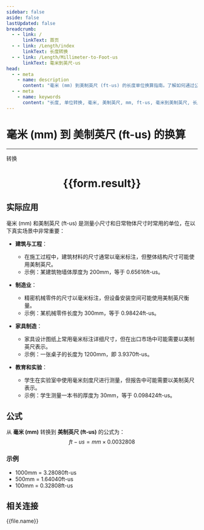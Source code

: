 ```yaml
---
sidebar: false
aside: false
lastUpdated: false
breadcrumb:
  - - link: /
      linkText: 首页
  - - link: /Length/index
      linkText: 长度转换
  - - link: /Length/Millimeter-to-Foot-us
      linkText: 毫米到英尺-us
head:
  - - meta
    - name: description
      content: "毫米 (mm) 到美制英尺 (ft-us) 的长度单位换算指南。了解如何通过公式 ft-us = mm × 0.0032808 转换为美制英尺。"
  - - meta
    - name: keywords
      content: "长度, 单位转换, 毫米, 美制英尺, mm, ft-us, 毫米到美制英尺, 长度转换指南"
---
```

# 毫米 (mm) 到 美制英尺 (ft-us) 的换算
---
<script setup>
import { onMounted, reactive, inject, ref } from 'vue'
import { NButton, NForm, NFormItem, NInput, NInputNumber, NSelect, NCard, useMessage,NGrid ,NGi } from 'naive-ui'
import { defineClientComponent } from 'vitepress'
import { Length } from '../../files';

const convert = inject('convert')

const form = reactive({
  number: null,
  result: '',
})

const convertHandler = () => {
  if (form.number !== null && !isNaN(form.number)) {
    const convertedValue = parseFloat(form.number) * 0.0032808
    form.result = `${form.number}mm = ${convertedValue.toFixed(5)}ft-us`
  } else {
    form.result = '请输入有效的数值。'
  }
}
</script>

<n-form size="large" :model="form">
  <n-form-item label="毫米 (mm)">
    <n-input-number v-model:value="form.number" placeholder="输入毫米" style="width: 100%" />
  </n-form-item>
  <n-form-item>
    <n-button type="primary" @click="convertHandler" block>转换</n-button>
  </n-form-item>
</n-form>

<n-card  embedded :bordered="false" hoverable>
  <div  style="text-align:center">
    <h1>{{form.result}}</h1>
  </div>
</n-card>

## 实际应用

毫米 (mm) 和美制英尺 (ft-us) 是测量小尺寸和日常物体尺寸时常用的单位，在以下真实场景中非常重要：

- **建筑与工程**：
  - 在施工过程中，建筑材料的尺寸通常以毫米标注，但整体结构尺寸可能使用美制英尺。
  - 示例：某建筑物墙体厚度为 200mm，等于 0.65616ft-us。

- **制造业**：
  - 精密机械零件的尺寸以毫米标注，但设备安装空间可能使用美制英尺衡量。
  - 示例：某机械零件长度为 300mm，等于 0.98424ft-us。

- **家具制造**：
  - 家具设计图纸上常用毫米标注详细尺寸，但在出口市场中可能需要以美制英尺表示。
  - 示例：一张桌子的长度为 1200mm，即 3.9370ft-us。

- **教育和实验**：
  - 学生在实验室中使用毫米刻度尺进行测量，但报告中可能需要以美制英尺表示。
  - 示例：学生测量一本书的厚度为 30mm，等于 0.098424ft-us。

## 公式

从 **毫米 (mm)** 转换到 **美制英尺 (ft-us)** 的公式为：
$$ ft-us = mm \times 0.0032808 $$

### 示例
- 1000mm = 3.28080ft-us
- 500mm = 1.64040ft-us
- 100mm = 0.32808ft-us

## 相关连接
<n-grid x-gap="12" :cols="4">
  <n-gi v-for="(file, index) in Length" :key="index">
    <n-button
      text
      tag="a"
      :href="file.path"
      type="primary"
    >
      {{file.name}}
    </n-button>
  </n-gi>
</n-grid>